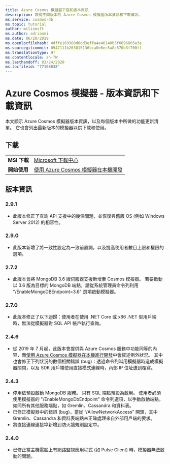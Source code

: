 ```yaml
---
title: Azure Cosmos 模擬器下載和版本資訊
description: 取得不同版本的 Azure Cosmos 模擬器版本資訊和下載資訊。
ms.service: cosmos-db
ms.topic: tutorial
author: milismsft
ms.author: adrianmi
ms.date: 06/20/2019
ms.openlocfilehash: 4dffe169908d0dd3effa4e46140b5f6696805a3e
ms.sourcegitcommit: 0947111b263015136bca0e6ec5a8c570b3f700ff
ms.translationtype: HT
ms.contentlocale: zh-TW
ms.lasthandoff: 03/24/2020
ms.locfileid: "77168638"
---
```

# <a name="azure-cosmos-emulator---release-notes-and-download-information"></a>Azure Cosmos 模擬器 - 版本資訊和下載資訊

本文顯示 Azure Cosmos 模擬器版本資訊，以及每個版本中所做的功能更新清單。 它也會列出最新版本的模擬器以供下載和使用。

## <a name="download"></a>下載

| | |
|---------|---------|
|**MSI 下載**|[Microsoft 下載中心](https://aka.ms/cosmosdb-emulator)|
|**開始使用**|[使用 Azure Cosmos 模擬器在本機開發](local-emulator.md)|

## <a name="release-notes"></a>版本資訊

### <a name="291"></a>2.9.1

- 此版本修正了查詢 API 支援中的幾個問題，並恢復與舊版 OS (例如 Windows Server 2012) 的相容性。

### <a name="290"></a>2.9.0

- 此版本新增了將一致性設定為一致前置詞，以及提高使用者數目上限和權限的選項。

### <a name="272"></a>2.7.2

- 此版本會將 MongoDB 3.6 版伺服器支援新增至 Cosmos 模擬器。 若要啟動以 3.6 版為目標的 MongoDB 端點，請從系統管理員命令列利用 "/EnableMongoDBEndpoint=3.6" 選項啟動模擬器。

### <a name="270"></a>2.7.0

- 此版本修正了以下迴歸：使用者在使用 .NET Core 或 x86 .NET 型用戶端時，無法從模擬器對 SQL API 帳戶執行查詢。

### <a name="246"></a>2.4.6

- 從 2019 年 7 月起，此版本會提供與 Azure Cosmos 服務中功能同等的內容，而[使用 Azure Cosmos 模擬器在本機進行開發](local-emulator.md)中會敘述例外狀況。 其中也會修正下列狀況的數個相關錯誤 (bug)：透過命令列叫用模擬器時造成模擬器關閉，以及 SDK 用戶端使用直接模式連線時，內部 IP 位址遭到覆寫。

### <a name="243"></a>2.4.3

- 停用依預設啟動 MongoDB 服務。 只有 SQL 端點預設為啟用。 使用者必須使用模擬器的 "/EnableMongoDbEndpoint" 命令列選項，以手動啟動端點。 如同所有其他服務端點，如 Gremlin、Cassandra 和資料表。
- 已修正模擬器中的錯誤 (bug)，當從 “/AllowNetworkAccess” 開頭，其中 Gremlin、Cassandra 和資料表端點未正確處理來自外部用戶端的要求。
- 將直接連線連接埠新增到防火牆規則設定中。

### <a name="240"></a>2.4.0

- 已修正當主機電腦上有網路監視應用程式 (如 Pulse Client) 時，模擬器無法啟動的問題。
